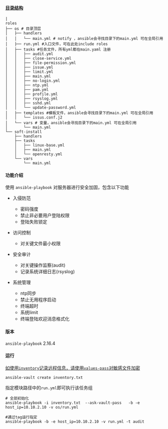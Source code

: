 #### [目录结构](https://docs.ansible.com/ansible/latest/playbook_guide/playbooks_reuse_roles.html)

```
|
roles
├── os # 目录顶层
│   ├── handlers 
│   │   └── main.yml # notify ，ansible会寻找目录下的main.yml 可在全局引用
│   ├── run.yml #入口文件，可在此处include roles
│   ├── tasks #任务文件，所有yml都在main.yaml 注册
│   │   ├── audit.yml
│   │   ├── close-service.yml
│   │   ├── file-permission.yml
│   │   ├── issue.yml
│   │   ├── limit.yml
│   │   ├── main.yml
│   │   ├── no-login.yml
│   │   ├── ntp.yml
│   │   ├── pam.yml
│   │   ├── profile.yml
│   │   ├── rsyslog.yml
│   │   ├── sshd.yml
│   │   └── update-password.yml
│   ├── templates #模板文件，ansible会寻找目录下的main.yml 可在全局引用
│   │   └── issus.conf.j2
│   └── vars # 变量，ansible会寻找目录下的main.yml 可在全局引用
│       └── main.yml
└── soft-install
    ├── handlers
    ├── tasks
    │   ├── linux-base.yml
    │   ├── main.yml
    │   └── openresty.yml
    └── vars
        └── main.yml
```

#### 功能介绍
使用 `ansible-playbook` 对服务器进行安全加固，包含以下功能
- 入侵防范
    - 密码强度
    - 禁止非必要用户登陆权限
    - 登陆失败锁定
- 访问控制
    - 对关键文件最小权限
    
- 安全审计
    - 对关键操作监察(audit)
    - 记录系统详细日志(rsyslog)
- 系统管理
    - ntp同步
    - 禁止无用程序启动
    - 终端超时
    - 系统limit
    - 终端登陆欢迎消息格式化

#### 版本
`ansible-playbook` 2.16.4


#### 运行
[如使用`inventory`记录远程信息，请使用`values-pass`对敏感文件加密](https://docs.ansible.com/ansible/2.9/user_guide/playbooks_vault.html)
```
ansible-vault create inventory.txt 
```


指定模块路径中的`run.yml`即可执行该任务组

```
# 全部初始化
ansible-playbook -i inventory.txt  --ask-vault-pass   -b -e host_ip=10.10.2.10 -v os/run.yml

#通过tag运行指定
ansible-playbook -b -e host_ip=10.10.2.10 -v run.yml -t audit
```